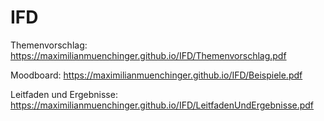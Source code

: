 # IFD

Themenvorschlag:
https://maximilianmuenchinger.github.io/IFD/Themenvorschlag.pdf


Moodboard:
https://maximilianmuenchinger.github.io/IFD/Beispiele.pdf


Leitfaden und Ergebnisse:
https://maximilianmuenchinger.github.io/IFD/LeitfadenUndErgebnisse.pdf
